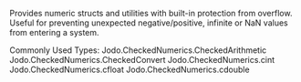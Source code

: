﻿Provides numeric structs and utilities with built-in protection from overflow. Useful for preventing unexpected negative/positive, infinite or NaN values from entering a system.

Commonly Used Types:
Jodo.CheckedNumerics.CheckedArithmetic
Jodo.CheckedNumerics.CheckedConvert
Jodo.CheckedNumerics.cint
Jodo.CheckedNumerics.cfloat
Jodo.CheckedNumerics.cdouble